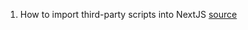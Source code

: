 1. How to import third-party scripts into NextJS [source](https://frontend-digest.com/how-to-import-third-party-scripts-into-nextjs-d2f353a6226f)
